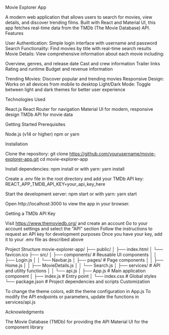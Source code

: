 Movie Explorer App

A modern web application that allows users to search for movies, view details, and discover trending films. Built with React and Material UI, this app fetches real-time data from the TMDb (The Movie Database) API.
Features

User Authentication: Simple login interface with username and password
Search Functionality: Find movies by title with real-time search results
Movie Details: View comprehensive information about each movie including:

Overview, genres, and release date
Cast and crew information
Trailer links
Rating and runtime
Budget and revenue information


Trending Movies: Discover popular and trending movies
Responsive Design: Works on all devices from mobile to desktop
Light/Dark Mode: Toggle between light and dark themes for better user experience

Technologies Used

React.js
React Router for navigation
Material UI for modern, responsive design
TMDb API for movie data

Getting Started
Prerequisites

Node.js (v14 or higher)
npm or yarn

Installation

Clone the repository:
git clone https://github.com/yourusername/movie-explorer-app.git
cd movie-explorer-app

Install dependencies:
npm install
or with yarn:
yarn install

Create a .env file in the root directory and add your TMDb API key:
REACT_APP_TMDB_API_KEY=your_api_key_here

Start the development server:
npm start
or with yarn:
yarn start

Open http://localhost:3000 to view the app in your browser.

Getting a TMDb API Key

Visit https://www.themoviedb.org/ and create an account
Go to your account settings and select the "API" section
Follow the instructions to request an API key for development purposes
Once you have your key, add it to your .env file as described above

Project Structure
movie-explorer-app/
├── public/
│   ├── index.html
│   └── favicon.ico
├── src/
│   ├── components/      # Reusable UI components
│   │   ├── Login.js
│   │   └── Navbar.js
│   ├── pages/           # Page components
│   │   ├── Home.js
│   │   ├── MovieDetails.js
│   │   └── Search.js
│   ├── services/        # API and utility functions
│   │   └── api.js
│   ├── App.js           # Main application component
│   ├── index.js         # Entry point
│   └── index.css        # Global styles
└── package.json         # Project dependencies and scripts
Customization

To change the theme colors, edit the theme configuration in App.js
To modify the API endpoints or parameters, update the functions in services/api.js

Acknowledgments

The Movie Database (TMDb) for providing the API
Material UI for the component library

